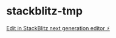 # stackblitz-tmp

[Edit in StackBlitz next generation editor ⚡️](https://stackblitz.com/~/github.com/ZYTRIXNARASIMHA/stackblitz-tmp)